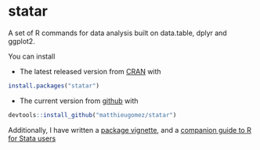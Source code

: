 statar
======

A set of R commands for data analysis built on data.table, dplyr and ggplot2.

You can install 
- The latest released version from [CRAN](http://cran.r-project.org/web/packages/statar/index.html) with
````R
install.packages("statar")
````
-  The current version from [github](https://github.com/matthieugomez/statar) with  
````R
devtools::install_github("matthieugomez/statar")
````


Additionally, I have written a  [package vignette](vignettes/main.Rmd), and a [companion guide to R for Stata users](http://www.princeton.edu/~mattg/statar/)

